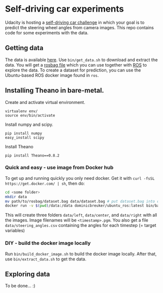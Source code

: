 # Self-driving car experiments

Udacity is hosting a [self-driving car challenge](https://medium.com/udacity/challenge-2-using-deep-learning-to-predict-steering-angles-f42004a36ff3#.avqvc84n3) in which your goal is to predict the steering wheel angles from camera images.
This repo contains code for some experiments with the data.

## Getting data

The data is available [here](http://bit.ly/udacity-dataset-2-1).
Use `bin/get_data.sh` to download and extract the data.
You will get a [rosbag file](http://wiki.ros.org/Bags) which you can use together with [ROS](http://www.ros.org/) to explore the data.
To create a dataset for prediction, you can use the Ubuntu-based ROS docker image found in `ros`.

## Installing Theano in bare-metal.

Create and activate virtual environment.

```
virtualenv env/
source env/bin/activate
```

Install numpy and scipy.

```
pip install numpy
easy_install scipy
```

Install Theano

```
pip install Theano==0.8.2
```


### Quick and easy - use image from Docker hub

To get up and running quickly you only need docker.
Get it with `curl -fsSL https://get.docker.com/ | sh`, then do:

```bash
cd <some folder>
mkdir data
mv path/to/rosbag/dataset.bag data/dataset.bag # put dataset.bag into data folder
docker run -v $(pwd)/data:/data dominicbreuker/ubuntu_ros:latest bin/bash -c "source /opt/ros/jade/setup.bash ; python /extract_data.py"
```

This will create three folders `data/left`, `data/center`, and `data/right` with all the images.
Image filenames will be `<timestamp>.pgm`.
You also get a file `data/steering_angles.csv` containing the angles for each timestep (= target variables)

### DIY - build the docker image locally

Run `bin/build_docker_image.sh` to build the docker image locally.
After that, use `bin/extract_data.sh` to get the data.

## Exploring data

To be done... :)
